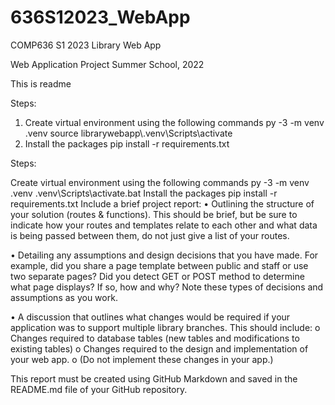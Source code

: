 # 636S12023_WebApp
COMP636 S1 2023 Library Web App 

Web Application Project Summer School, 2022

This is readme

Steps:
1. Create virtual environment using the following commands
        py -3 -m venv .venv
        source librarywebapp\\.venv\\Scripts\\activate
2. Install the packages
        pip install -r requirements.txt

Steps:

Create virtual environment using the following commands py -3 -m venv .venv .venv\Scripts\activate.bat
Install the packages pip install -r requirements.txt
Include a brief project report: • Outlining the structure of your solution (routes & functions). This should be brief, but be sure to indicate how your routes and templates relate to each other and what data is being passed between them, do not just give a list of your routes.

• Detailing any assumptions and design decisions that you have made. For example, did you share a page template between public and staff or use two separate pages? Did you detect GET or POST method to determine what page displays? If so, how and why? Note these types of decisions and assumptions as you work.

• A discussion that outlines what changes would be required if your application was to support multiple library branches. This should include: o Changes required to database tables (new tables and modifications to existing tables) o Changes required to the design and implementation of your web app. o (Do not implement these changes in your app.)

This report must be created using GitHub Markdown and saved in the README.md file of your GitHub repository.
